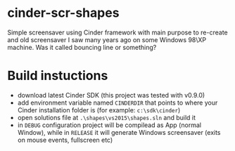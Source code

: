# cinder-scr-shapes
Simple screensaver using Cinder framework with main purpose to re-create and old screensaver I saw many years ago on some Windows 98\XP machine. Was it called bouncing line or something?
<image here>
# Build instuctions
* download latest Cinder SDK (this project was tested with v0.9.0)
* add environment variable named `CINDERDIR` that points to where your Cinder installation folder is (for example: `c:\sdk\cinder`) 
* open solutions file at `.\shapes\vs2015\shapes.sln` and build it
* in `DEBUG` configuration project will be compilead as App (normal Window), while in `RELEASE` it will generate Windows screensaver (exits on mouse events, fullscreen etc)